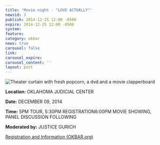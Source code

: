 ```yaml
---
title: 'Movie night - "LOVE ACTUALLY"'
newsid: 3
publish: 2014-12-25 12:00 -0500
expire: 2014-12-25 12:00 -0500
system: 
feature: 
category: okbar
news: true
carousel: false
link: 
carousel_expire: 
carousel_content: ''
layout: post
---
```

<img alt="Theater curtain with fresh popcorn, a dvd and a movie clapperboard" src="/news/img/family-movie-night-banner-blah.jpg" /><p><strong>Location:</strong> OKLAHOMA JUDICIAL CENTER</p><p><strong>Date:</strong> DECEMBER 09, 2014</p><p><strong>Time:</strong> 5PM TOUR, 5:30PM REGISTRATION6:00PM MOVIE SHOWING, PANEL DISCUSSION FOLLOWING</p><p><strong>Moderated by:</strong> JUSTICE GURICH</p><p><a href="http://oba.peachnewmedia.com/store/seminar/seminar.php?seminar=29395">Registration and Information (OKBAR.org)</a> </p>